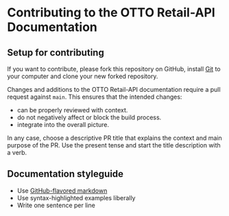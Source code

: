# Contributing to the OTTO Retail-API Documentation

## Setup for contributing

If you want to contribute, please fork this repository on GitHub, install [Git](https://git-scm.com/) to your computer and clone your new forked repository.

Changes and additions to the OTTO Retail-API documentation require a pull request against `main`.
This ensures that the intended changes:
 - can be properly reviewed with context.
 - do not negatively affect or block the build process.
 - integrate into the overall picture.

In any case, choose a descriptive PR title that explains the context and main purpose of the PR.
Use the present tense and start the title description with a verb.


## Documentation styleguide
 - Use [GitHub-flavored markdown](https://docs.github.com/de/get-started/writing-on-github/getting-started-with-writing-and-formatting-on-github/basic-writing-and-formatting-syntax#GitHub-flavored-markdown)
 - Use syntax-highlighted examples liberally
 - Write one sentence per line


